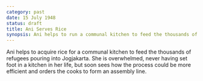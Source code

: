```yaml
---
category: past
date: 15 July 1948
status: draft
title: Ani Serves Rice
synopsis: Ani helps to run a communal kitchen to feed the thousands of refugees pouring into Jogjakarta. 
---
```


Ani helps to acquire rice for a communal kitchen to
feed the thousands of refugees pouring into Jogjakarta. She is
overwhelmed, never having set foot in a kitchen in her life, but soon
sees how the process could be more efficient and orders the cooks to form
an assembly line.
